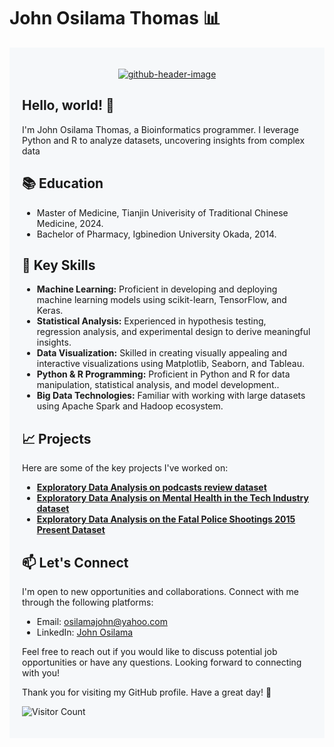 # John Osilama Thomas 📊

<div style="background-color: #f6f8fa; padding: 20px;">
  <p align="center">
<a href="https://ibb.co/mBft7th">
  <img src="https://i.ibb.co/dc86y6k/github-header-image.png" alt="github-header-image" border="0">
</a>

  </p>
  
  ## Hello, world! 👋
 
 I'm John Osilama Thomas, a Bioinformatics programmer. I leverage Python and R to analyze datasets, uncovering insights from complex data
  
  ## 📚 Education
  
  - Master of Medicine, Tianjin Univerisity of Traditional Chinese Medicine, 2024.
  - Bachelor of Pharmacy, Igbinedion University Okada, 2014.
  
  ## 🚀 Key Skills
  
  - **Machine Learning:** Proficient in developing and deploying machine learning models using scikit-learn, TensorFlow, and Keras.
  - **Statistical Analysis:** Experienced in hypothesis testing, regression analysis, and experimental design to derive meaningful insights.
  - **Data Visualization:** Skilled in creating visually appealing and interactive visualizations using Matplotlib, Seaborn, and Tableau.
  - **Python & R Programming:** Proficient in Python and R for data manipulation, statistical analysis, and model development..
  - **Big Data Technologies:** Familiar with working with large datasets using Apache Spark and Hadoop ecosystem.
  
  ## 📈 Projects
  
  Here are some of the key projects I've worked on:
  
  - **[Exploratory Data Analysis on podcasts review dataset](https://github.com/Osilamajohn/Podcast-Reviews-Dataset-EDA/blob/main/225.ipynb)**
  - **[Exploratory Data Analysis on Mental Health in the Tech Industry dataset](https://github.com/Osilamajohn/Exploratory-Data-Analysis-On-Mental-Health-in-the-Tech-Industry/blob/main/215.ipynb)**
  - **[Exploratory Data Analysis on the Fatal Police Shootings 2015 Present Dataset](https://github.com/Osilamajohn/Exploratory-Data-Analysis-on-the-Fatal-Police-Shootings-2015-Present-Dataset/blob/main/141.ipynb)**
  
  ## 📫 Let's Connect
  
  I'm open to new opportunities and collaborations. Connect with me through the following platforms:
  
  - Email: osilamajohn@yahoo.com
  - LinkedIn: [John Osilama](https://www.linkedin.com/in/johnosilama)
  
  Feel free to reach out if you would like to discuss potential job opportunities or have any questions. Looking forward to connecting with you!
  
  Thank you for visiting my GitHub profile. Have a great day! 🌟
 
  
  ![Visitor Count](https://profile-counter.glitch.me/{osilamajohn}/count.svg)
</div>
